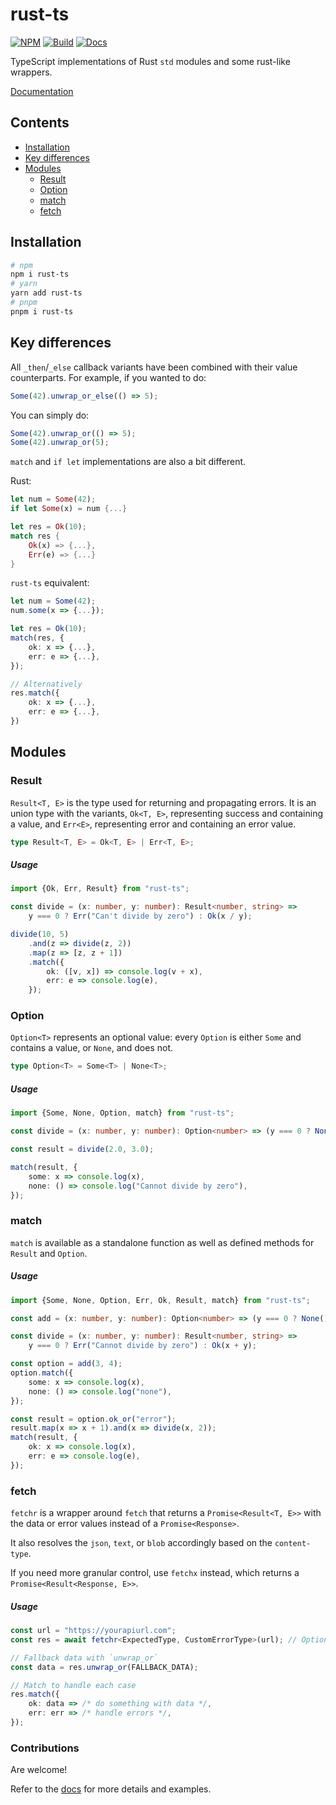 # rust-ts

[![NPM](https://img.shields.io/npm/v/rust-ts?logo=npm)](https://www.npmjs.com/package/rust-ts)
[![Build](https://github.com/drewxs/rust-ts/actions/workflows/release.yml/badge.svg)](https://github.com/drewxs/rust-ts/actions/workflows/release.yml)
[![Docs](https://img.shields.io/github/deployments/drewxs/rust-ts/production?label=Docs&logo=vercel&logoColor=white)](https://rust-ts.vercel.app)

TypeScript implementations of Rust `std` modules and some rust-like wrappers.

[Documentation](https://rust-ts.vercel.app)

## Contents

-   [Installation](#installation)
-   [Key differences](#key-differences)
-   [Modules](#modules)
    -   [Result](#Result)
    -   [Option](#Option)
    -   [match](#match)
    -   [fetch](#fetch)

## Installation

```bash
# npm
npm i rust-ts
# yarn
yarn add rust-ts
# pnpm
pnpm i rust-ts
```

## Key differences

All `_then`/`_else` callback variants have been combined with their value counterparts.
For example, if you wanted to do:

```ts
Some(42).unwrap_or_else(() => 5);
```

You can simply do:

```ts
Some(42).unwrap_or(() => 5);
Some(42).unwrap_or(5);
```

`match` and `if let` implementations are also a bit different.

Rust:

```rs
let num = Some(42);
if let Some(x) = num {...}

let res = Ok(10);
match res {
    Ok(x) => {...},
    Err(e) => {...}
}
```

`rust-ts` equivalent:

```ts
let num = Some(42);
num.some(x => {...});

let res = Ok(10);
match(res, {
    ok: x => {...},
    err: e => {...},
});

// Alternatively
res.match({
    ok: x => {...},
    err: e => {...},
})
```

## Modules

### Result

`Result<T, E>` is the type used for returning and propagating errors. It is an union type with the variants, `Ok<T, E>`, representing success and containing a value, and `Err<E>`, representing error and containing an error value.

```ts
type Result<T, E> = Ok<T, E> | Err<T, E>;
```

##### Usage

```ts
import {Ok, Err, Result} from "rust-ts";

const divide = (x: number, y: number): Result<number, string> =>
    y === 0 ? Err("Can't divide by zero") : Ok(x / y);

divide(10, 5)
    .and(z => divide(z, 2))
    .map(z => [z, z + 1])
    .match({
        ok: ([v, x]) => console.log(v + x),
        err: e => console.log(e),
    });
```

### Option

`Option<T>` represents an optional value: every `Option` is either `Some` and contains a value, or `None`, and does not.

```ts
type Option<T> = Some<T> | None<T>;
```

##### Usage

```ts
import {Some, None, Option, match} from "rust-ts";

const divide = (x: number, y: number): Option<number> => (y === 0 ? None() : Some(x / y));

const result = divide(2.0, 3.0);

match(result, {
    some: x => console.log(x),
    none: () => console.log("Cannot divide by zero"),
});
```

### match

`match` is available as a standalone function as well as defined methods for `Result` and `Option`.

##### Usage

```ts
import {Some, None, Option, Err, Ok, Result, match} from "rust-ts";

const add = (x: number, y: number): Option<number> => (y === 0 ? None() : Some(x + y));

const divide = (x: number, y: number): Result<number, string> =>
    y === 0 ? Err("Cannot divide by zero") : Ok(x + y);

const option = add(3, 4);
option.match({
    some: x => console.log(x),
    none: () => console.log("none"),
});

const result = option.ok_or("error");
result.map(x => x + 1).and(x => divide(x, 2));
match(result, {
    ok: x => console.log(x),
    err: e => console.log(e),
});
```

### fetch

`fetchr` is a wrapper around `fetch` that returns a `Promise<Result<T, E>>` with the data or error values instead of a `Promise<Response>`.

It also resolves the `json`, `text`, or `blob` accordingly based on the `content-type`.

If you need more granular control, use `fetchx` instead, which returns a `Promise<Result<Response, E>>`.

##### Usage

```ts
const url = "https://yourapiurl.com";
const res = await fetchr<ExpectedType, CustomErrorType>(url); // Optional generics for expected types, defaults to <unknown, Error>

// Fallback data with `unwrap_or`
const data = res.unwrap_or(FALLBACK_DATA);

// Match to handle each case
res.match({
    ok: data => /* do something with data */,
    err: err => /* handle errors */,
});
```

### Contributions

Are welcome!

Refer to the [docs](https://rust-ts.vercel.app) for more details and examples.

